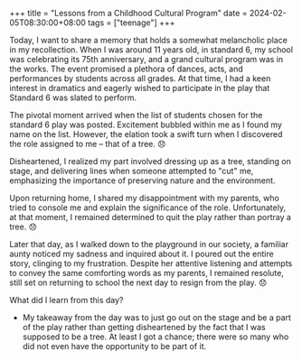 +++
title = "Lessons from a Childhood Cultural Program"
date = 2024-02-05T08:30:00+08:00
tags = ["teenage"]
+++



Today, I want to share a memory that holds a somewhat melancholic place in my recollection. When I was around 11 years old, in standard 6, my school was celebrating its 75th anniversary, and a grand cultural program was in the works. The event promised a plethora of dances, acts, and performances by students across all grades. At that time, I had a keen interest in dramatics and eagerly wished to participate in the play that Standard 6 was slated to perform.

The pivotal moment arrived when the list of students chosen for the standard 6 play was posted. Excitement bubbled within me as I found my name on the list. However, the elation took a swift turn when I discovered the role assigned to me – that of a tree. 😞

Disheartened, I realized my part involved dressing up as a tree, standing on stage, and delivering lines when someone attempted to "cut" me, emphasizing the importance of preserving nature and the environment.

Upon returning home, I shared my disappointment with my parents, who tried to console me and explain the significance of the role. Unfortunately, at that moment, I remained determined to quit the play rather than portray a tree. 😞

Later that day, as I walked down to the playground in our society, a familiar aunty noticed my sadness and inquired about it. I poured out the entire story, clinging to my frustration. Despite her attentive listening and attempts to convey the same comforting words as my parents, I remained resolute, still set on returning to school the next day to resign from the play. 😞

What did I learn from this day?

- My takeaway from the day was to just go out on the stage and be a part of the play rather than getting disheartened by the fact that I was supposed to be a tree. At least I got a chance; there were so many who did not even have the opportunity to be part of it.